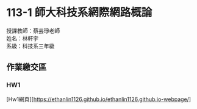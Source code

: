 # 113-1 師大科技系網際網路概論<br>
授課教師：蔡芸琤老師<br>
姓名：林軒宇<br>
系級：科技系三年級<br>
## 作業繳交區
### HW1
[Hw1網頁][https://ethanlin1126.github.io/ethanlin1126.github.io-webpage/]
